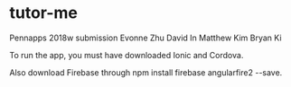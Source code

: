 # tutor-me
Pennapps 2018w submission
Evonne Zhu
David In
Matthew Kim
Bryan Ki


To run the app, you must have downloaded Ionic and Cordova.

Also download Firebase through npm install firebase angularfire2 --save.